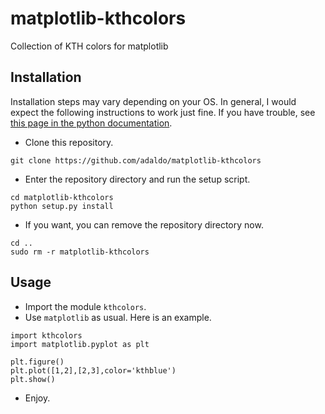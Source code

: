 # matplotlib-kthcolors
Collection of KTH colors for matplotlib

## Installation
Installation steps may vary depending on your OS.
In general, I would expect the following instructions to work just fine.
If you have trouble, see [this page in the python documentation](https://docs.python.org/2.7/distutils/introduction.html#distutils-simple-example).

- Clone this repository.
```
git clone https://github.com/adaldo/matplotlib-kthcolors
```
- Enter the repository directory and run the setup script.
```
cd matplotlib-kthcolors
python setup.py install
```
- If you want, you can remove the repository directory now.
```
cd ..
sudo rm -r matplotlib-kthcolors
```

## Usage
- Import the module `kthcolors`.
- Use `matplotlib` as usual. Here is an example.
```
import kthcolors
import matplotlib.pyplot as plt

plt.figure()
plt.plot([1,2],[2,3],color='kthblue')
plt.show()
```
- Enjoy.
